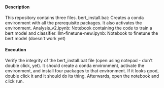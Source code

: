 #### Description
This repository contains three files. 
bert_install.bat: Creates a conda environment with all the prerequisite packages. It also activates the environment.
Analysis_v2.ipynb: Notebook containing the code to train a bert model and classifier.
llm-finetune-new.ipynb: Notebook to finetune the bert model (doesn't work yet)
#### Execution
Verify the integrity of the bert_install.bat file (open using notepad - don't double click, yet). It should create a conda environment, activate the environment, and install four packages to that environment. If it looks good, double click it and it should do its thing. Afterwards, open the notebook and click run.

